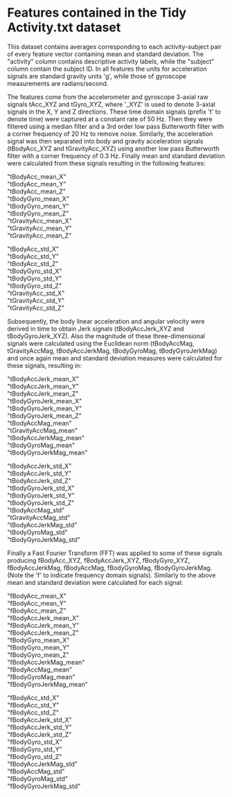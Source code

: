 # Features contained in the Tidy Activity.txt dataset

This dataset contains averages corresponding to each activity-subject pair of every feature vector containing mean and standard deviation. The "activity" column contains descriptive activity labels, while the "subject" column contain the subject ID.
In all features the units for acceleration signals are standard gravity units 'g', while those of gyroscope measurements are radians/second.

The features come from the accelerometer and gyroscope 3-axial raw signals tAcc_XYZ and tGyro_XYZ, where '_XYZ' is used to denote 3-axial signals in the X, Y and Z directions. These time domain signals (prefix 't' to denote time) were captured at a constant rate of 50 Hz. Then they were filtered using a median filter and a 3rd order low pass Butterworth filter with a corner frequency of 20 Hz to remove noise. Similarly, the acceleration signal was then separated into body and gravity acceleration signals (tBodyAcc_XYZ and tGravityAcc_XYZ) using another low pass Butterworth filter with a corner frequency of 0.3 Hz. Finally mean and standard deviation were calculated from these signals resulting in the following features:

"tBodyAcc_mean_X"      
"tBodyAcc_mean_Y"      
"tBodyAcc_mean_Z"  
"tBodyGyro_mean_X"     
"tBodyGyro_mean_Y"     
"tBodyGyro_mean_Z"  
"tGravityAcc_mean_X"   
"tGravityAcc_mean_Y"   
"tGravityAcc_mean_Z"

"tBodyAcc_std_X"       
"tBodyAcc_std_Y"       
"tBodyAcc_std_Z"  
"tBodyGyro_std_X"      
"tBodyGyro_std_Y"      
"tBodyGyro_std_Z"  
"tGravityAcc_std_X"    
"tGravityAcc_std_Y"    
"tGravityAcc_std_Z"    

Subsequently, the body linear acceleration and angular velocity were derived in time to obtain Jerk signals (tBodyAccJerk_XYZ and tBodyGyroJerk_XYZ). Also the magnitude of these three-dimensional signals were calculated using the Euclidean norm (tBodyAccMag, tGravityAccMag, tBodyAccJerkMag, tBodyGyroMag, tBodyGyroJerkMag) and once again mean and standard deviation measures were calculated for these signals, resulting in:

"tBodyAccJerk_mean_X"  
"tBodyAccJerk_mean_Y"  
"tBodyAccJerk_mean_Z"  
"tBodyGyroJerk_mean_X"  
"tBodyGyroJerk_mean_Y"  
"tBodyGyroJerk_mean_Z"  
"tBodyAccMag_mean"     
"tGravityAccMag_mean"  
"tBodyAccJerkMag_mean"  
"tBodyGyroMag_mean"    
"tBodyGyroJerkMag_mean"  

"tBodyAccJerk_std_X"   
"tBodyAccJerk_std_Y"   
"tBodyAccJerk_std_Z"   
"tBodyGyroJerk_std_X"  
"tBodyGyroJerk_std_Y"  
"tBodyGyroJerk_std_Z"  
"tBodyAccMag_std"      
"tGravityAccMag_std"   
"tBodyAccJerkMag_std"  
"tBodyGyroMag_std"     
"tBodyGyroJerkMag_std" 

Finally a Fast Fourier Transform (FFT) was applied to some of these signals producing fBodyAcc_XYZ, fBodyAccJerk_XYZ, fBodyGyro_XYZ, fBodyAccJerkMag, fBodyAccMag, fBodyGyroMag, fBodyGyroJerkMag. (Note the 'f' to indicate frequency domain signals). Similarly to the above mean and standard deviation were calculated for each signal:

"fBodyAcc_mean_X"      
"fBodyAcc_mean_Y"      
"fBodyAcc_mean_Z"      
"fBodyAccJerk_mean_X"  
"fBodyAccJerk_mean_Y"  
"fBodyAccJerk_mean_Z"  
"fBodyGyro_mean_X"     
"fBodyGyro_mean_Y"     
"fBodyGyro_mean_Z"     
"fBodyAccJerkMag_mean"  
"fBodyAccMag_mean"  
"fBodyGyroMag_mean"     
"fBodyGyroJerkMag_mean"  

"fBodyAcc_std_X"       
"fBodyAcc_std_Y"       
"fBodyAcc_std_Z"       
"fBodyAccJerk_std_X"   
"fBodyAccJerk_std_Y"   
"fBodyAccJerk_std_Z"   
"fBodyGyro_std_X"      
"fBodyGyro_std_Y"      
"fBodyGyro_std_Z"      
"fBodyAccJerkMag_std"  
"fBodyAccMag_std"  
"fBodyGyroMag_std"      
"fBodyGyroJerkMag_std"
